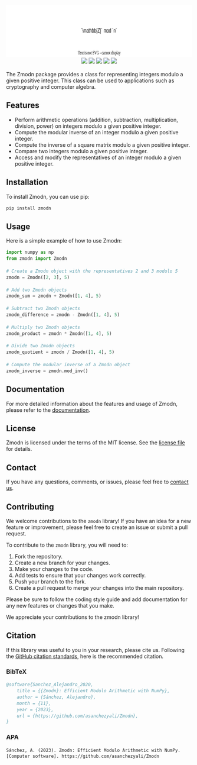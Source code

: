
<div align="center">
  <a href="https://github.com/asanchezyali/Zmodn#readme">
    <img src="logo/heading.svg" alt="Logo" width="100%" height="140">
  </a>
  <a href="https://github.com//Zmodn/actions/workflows/docs.yaml"><img src="https://github.com/mhostetter/galois/actions/workflows/docs.yaml/badge.svg"></a>
  <a href="https://github.com//Zmodn/actions/workflows/lint.yaml"><img src="https://github.com/mhostetter/galois/actions/workflows/lint.yaml/badge.svg"></a>
  <a href="https://github.comrZmodns/actions/workflows/build.yaml"><img src="https://github.com/mhostetter/galois/actions/workflows/build.yaml/badge.svg"></a>
  <a href="https://github.com//Zmodn/actions/workflows/test.yaml"><img src="https://github.com/mhostetter/galois/actions/workflows/test.yaml/badge.svg"></a>
  <a href="https://codecov.io/gh//Zmodn"><img src="https://codecov.io/gh/mhostetter/galois/branch/master/graph/badge.svg?token=3FJML79ZUK"></a>
</div>
<br>
The Zmodn package provides a class for representing integers modulo a given positive integer. This class can be used to
applications such as cryptography and computer algebra.

## Features

- Perform arithmetic operations (addition, subtraction, multiplication, division, power) on integers modulo a given
  positive integer.
- Compute the modular inverse of an integer modulo a given positive integer.
- Compute the inverse of a square matrix modulo a given positive integer.
- Compare two integers modulo a given positive integer.
- Access and modify the representatives of an integer modulo a given positive integer.

## Installation

To install Zmodn, you can use pip:

```bash
pip install zmodn
```

## Usage

Here is a simple example of how to use Zmodn:

```python
import numpy as np
from zmodn import Zmodn

# Create a Zmodn object with the representatives 2 and 3 modulo 5
zmodn = Zmodn([2, 3], 5)

# Add two Zmodn objects
zmodn_sum = zmodn + Zmodn([1, 4], 5)

# Subtract two Zmodn objects
zmodn_difference = zmodn - Zmodn([1, 4], 5)

# Multiply two Zmodn objects
zmodn_product = zmodn * Zmodn([1, 4], 5)

# Divide two Zmodn objects
zmodn_quotient = zmodn / Zmodn([1, 4], 5)

# Compute the modular inverse of a Zmodn object
zmodn_inverse = zmodn.mod_inv()
```

## Documentation

For more detailed information about the features and usage of Zmodn, please refer to the [documentation](https://github.com/username/zmodn/docs).

## License

Zmodn is licensed under the terms of the MIT license. See the [license file](https://github.com/asanchezyali/Zmodn/blob/main/LICENSE) for details.

## Contact

If you have any questions, comments, or issues, please feel free to [contact us](https://github.com/asanchezyali).

## Contributing

We welcome contributions to the `zmodn` library! If you have an idea for a new feature or improvement, please feel free to create an issue or submit a pull request.

To contribute to the `zmodn` library, you will need to:

1. Fork the repository.
2. Create a new branch for your changes.
3. Make your changes to the code.
4. Add tests to ensure that your changes work correctly.
5. Push your branch to the fork.
6. Create a pull request to merge your changes into the main repository.

Please be sure to follow the coding style guide and add documentation for any new features or changes that you make.

We appreciate your contributions to the zmodn library!

## Citation

If this library was useful to you in your research, please cite us. Following the [GitHub citation standards](https://docs.github.com/en/github/creating-cloning-and-archiving-repositories/creating-a-repository-on-github/about-citation-files), here is the recommended citation.

### BibTeX

```bibtex
@software{Sanchez_Alejandro_2020,
    title = {{Zmodn}: Efficient Modulo Arithmetic with NumPy},
    author = {Sánchez, Alejandro},
    month = {11},
    year = {2023},
    url = {https://github.com/asanchezyali/Zmodn},
}
```

### APA

```
Sánchez, A. (2023). Zmodn: Efficient Modulo Arithmetic with NumPy. [Computer software]. https://github.com/asanchezyali/Zmodn
```
